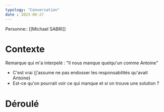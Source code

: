 ```yaml
---
typology: "Conversation"
date : 2023-09-27
---
```

Personne::  [[Michael SABRI]]

# Contexte


Remarque qui m'a interpelé : "Il nous manque quelqu'un comme Antoine"
- C'est vrai (j'assume ne pas endosser les responsabilités qu'avait Antoine)
- Est-ce qu'on pourrait voir ce qui manque et si on trouve une solution ?

# Déroulé
